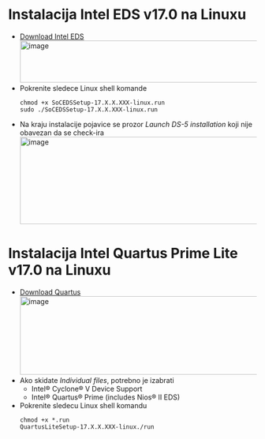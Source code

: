 # Instalacija Intel EDS v17.0 na Linuxu

- [Download Intel EDS](https://www.intel.com/content/www/us/en/collections/products/fpga/software/downloads.html?edition=standard&platform=linux&download_manager=direct)
  <img width="1478" height="85" alt="image" src="https://github.com/user-attachments/assets/d7c25604-de62-4c08-901f-f5e7d3ad3457" />
- Pokrenite sledece Linux shell komande
  ```
  chmod +x SoCEDSSetup-17.X.X.XXX-linux.run
  sudo ./SoCEDSSetup-17.X.X.XXX-linux.run
  ```
- Na kraju instalacije pojavice se prozor *Launch DS-5 installation* koji nije obavezan da se check-ira
  <img width="674" height="177" alt="image" src="https://github.com/user-attachments/assets/b7439fa8-c277-4ee6-ab4a-52a9f42cb941" />

# Instalacija Intel Quartus Prime Lite v17.0 na Linuxu
- [Download Quartus](https://www.intel.com/content/www/us/en/software-kit/669553/intel-quartus-prime-lite-edition-design-software-version-17-0-for-linux.html)
  <img width="1613" height="159" alt="image" src="https://github.com/user-attachments/assets/58cbda14-ec26-48c7-b39b-f0cdbe88412c" />
- Ako skidate *Individual files*, potrebno je izabrati
  - Intel® Cyclone® V Device Support
  - Intel® Quartus® Prime (includes Nios® II EDS)
- Pokrenite sledecu Linux shell komandu
  ```
  chmod +x *.run
  QuartusLiteSetup-17.X.X.XXX-linux./run
  ```
